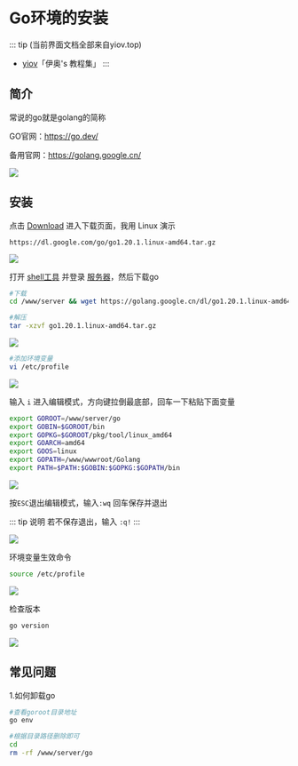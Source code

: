 # Go环境的安装

::: tip (当前界面文档全部来自yiov.top) 
* [yiov](https://yiov.top/)「伊奥's 教程集」
:::


## 简介

常说的go就是golang的简称

GO官网：https://go.dev/

备用官网：https://golang.google.cn/

![](/go/go-01.png)




## 安装

点击 [Download](https://go.dev/dl/) 进入下载页面，我用 Linux 演示

```
https://dl.google.com/go/go1.20.1.linux-amd64.tar.gz
```

![](/go/go-02.png)


打开 [shell工具](./shell/) 并登录 [服务器](./Server/)，然后下载go

```sh
#下载
cd /www/server && wget https://golang.google.cn/dl/go1.20.1.linux-amd64.tar.gz

#解压
tar -xzvf go1.20.1.linux-amd64.tar.gz
```

![](/go/go-03.png)


```sh
#添加环境变量
vi /etc/profile
```
![](/go/go-04.png)


输入 `i` 进入编辑模式，方向键拉倒最底部，回车一下粘贴下面变量

```sh
export GOROOT=/www/server/go
export GOBIN=$GOROOT/bin
export GOPKG=$GOROOT/pkg/tool/linux_amd64
export GOARCH=amd64
export GOOS=linux
export GOPATH=/www/wwwroot/Golang
export PATH=$PATH:$GOBIN:$GOPKG:$GOPATH/bin
```

![](/go/go-05.png)


按`ESC`退出编辑模式，输入`:wq` 回车保存并退出

::: tip 说明
若不保存退出，输入 `:q!`
:::

![](/go/go-06.png)


环境变量生效命令

```sh
source /etc/profile
```
![](/go/go-07.png)

检查版本

```sh
go version
```

![](/go/go-08.png)









## 常见问题

1.如何卸载go

```sh
#查看goroot目录地址
go env

#根据目录路径删除即可
cd
rm -rf /www/server/go
```